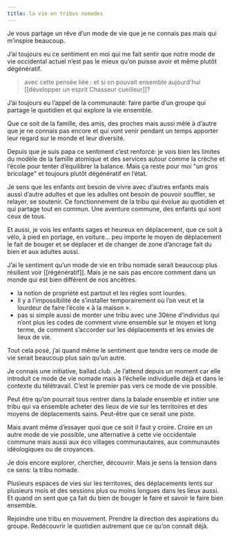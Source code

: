 ```yaml
---
title: la vie en tribus nomades
---
```


Je vous partage un rêve d’un mode de vie que je ne connais pas mais qui m’inspire beaucoup.

J’ai toujours eu ce sentiment en moi qui me fait sentir que notre mode de vie occidental actuel n’est pas le mieux qu’on puisse avoir et même plutôt dégénératif.

> avec cette pensée liée : et si on pouvait ensemble aujourd'hui [[développer un esprit Chasseur cueilleur]]?

J’ai toujours eu l’appel de la communauté: faire partie d’un groupe qui partage le quotidien et qui explore la vie ensemble.

Que ce soit de la famille, des amis, des proches mais aussi mêlé à d’autre que je ne connais pas encore et qui vont venir pendant un temps apporter leur regard sur le monde et leur diversité.  

Depuis que je suis papa ce sentiment c’est renforcé: je vois bien les limites du modèle de la famille atomique et des services autour comme la crèche et l’école pour tenter d’équilibrer la balance. Mais ça reste pour moi "un gros bricolage" et toujours plutôt dégénératif en l’état.

Je sens que les enfants ont besoin de vivre avec d’autres enfants mais aussi d’autre adultes et que les adultes ont besoin de pouvoir souffler, se relayer, se soutenir. Ce fonctionnement de la tribu qui évolue au quotidien et qui partage tout en commun. Une aventure commune, des enfants qui sont ceux de tous.

Et aussi, je vois les enfants sages et heureux en déplacement, que ce soit à vélo, à pied en portage, en voiture… peu importe le moyen de déplacement le fait de bouger et se déplacer et de changer de zone d’ancrage fait du bien et aux adultes aussi.

J’ai le sentiment qu’un mode de vie en tribu nomade serait beaucoup plus résilient voir [[régénératif]]. Mais je ne sais pas encore comment dans un monde qui est bien différent de nos ancêtres.

- la notion de propriété est partout et les règles sont lourdes.  
- Il y a l’impossibilité de s’installer temporairement où l’on veut et la lourdeur de faire l’école « à la maison ».  
- pas si simple aussi de monter une tribu avec une 30ène d’individus qui n’ont plus les codes de comment vivre ensemble sur le moyen et long terme, de comment s’accorder sur les déplacements et les envies de lieux de vie.  

Tout cela posé, j’ai quand même le sentiment que tendre vers ce mode de vie serait beaucoup plus sain qu’un autre.

Je connais une initiative, ballad.club. Je l’attend depuis un moment car elle introduit ce mode de vie nomade mais à l’échelle individuelle déjà et dans le contexte du télétravail. C’est le premier pas vers ce mode de vie possible.

Peut être qu’on pourrait tous rentrer dans la balade ensemble et initier une tribu qui va ensemble acheter des lieux de vie sur les territoires et des moyens de déplacements sains. Peut-être que ce serait une piste.

Mais avant même d’essayer quoi que ce soit il faut y croire. Croire en un autre mode de vie possible, une alternative à cette vie occidentale commune mais aussi aux éco villages communautaires, aux communautés idéologiques ou de croyances.

Je dois encore explorer, chercher, découvrir. Mais je sens la tension dans ce sens: la tribu nomade.

Plusieurs espaces de vies sur les territoires, des déplacements lents sur plusieurs mois et des sessions plus ou moins longues dans les lieux aussi. Et quand on sent que ça fait du bien de bouger le faire et savoir le faire bien ensemble.  

Rejoindre une tribu en mouvement. Prendre la direction des aspirations du groupe. Redécouvrir le quotidien autrement que ce qu’on connaît déjà.